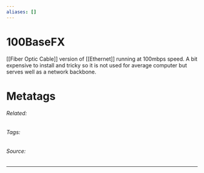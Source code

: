 ```yaml
---
aliases: []
---
```

# 100BaseFX
[[Fiber Optic Cable]] version of [[Ethernet]] running at 100mbps speed. A bit expensive to install and tricky so it is not used for average computer but serves well as a network backbone. 










# Metatags
###### Related: 
###### Tags: 
###### Source: 

---